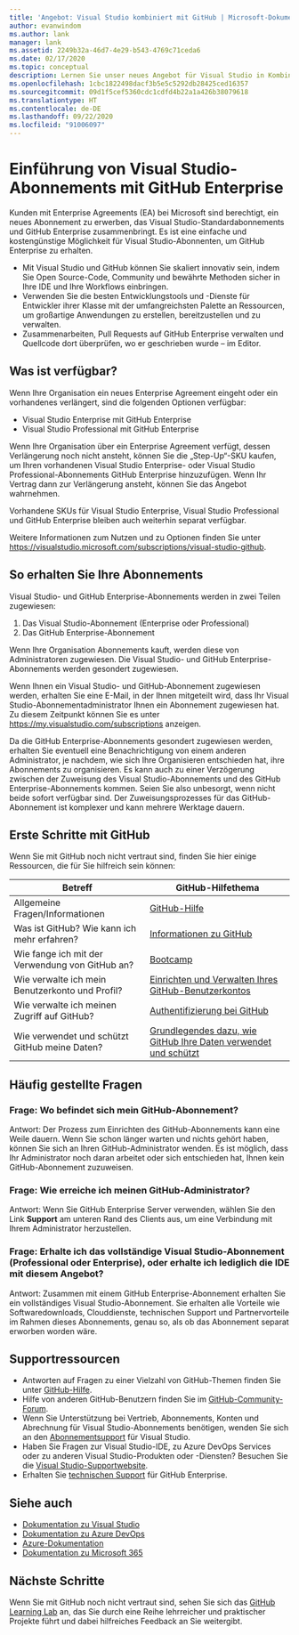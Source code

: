 ```yaml
---
title: 'Angebot: Visual Studio kombiniert mit GitHub | Microsoft-Dokumentation'
author: evanwindom
ms.author: lank
manager: lank
ms.assetid: 2249b32a-46d7-4e29-b543-4769c71ceda6
ms.date: 02/17/2020
ms.topic: conceptual
description: Lernen Sie unser neues Angebot für Visual Studio in Kombination mit GitHub kennen.
ms.openlocfilehash: 1cbc1822498dacf3b5e5c5292db28425ced16357
ms.sourcegitcommit: 09d1f5cef5360cdc1cdfd4b22a1a426b38079618
ms.translationtype: HT
ms.contentlocale: de-DE
ms.lasthandoff: 09/22/2020
ms.locfileid: "91006097"
---
```

# <a name="introducing-visual-studio-subscriptions-with-github-enterprise"></a>Einführung von Visual Studio-Abonnements mit GitHub Enterprise  

Kunden mit Enterprise Agreements (EA) bei Microsoft sind berechtigt, ein neues Abonnement zu erwerben, das Visual Studio-Standardabonnements und GitHub Enterprise zusammenbringt. Es ist eine einfache und kostengünstige Möglichkeit für Visual Studio-Abonnenten, um GitHub Enterprise zu erhalten. 

- Mit Visual Studio und GitHub können Sie skaliert innovativ sein, indem Sie Open Source-Code, Community und bewährte Methoden sicher in Ihre IDE und Ihre Workflows einbringen.
- Verwenden Sie die besten Entwicklungstools und -Dienste für Entwickler ihrer Klasse mit der umfangreichsten Palette an Ressourcen, um großartige Anwendungen zu erstellen, bereitzustellen und zu verwalten. 
- Zusammenarbeiten, Pull Requests auf GitHub Enterprise verwalten und Quellcode dort überprüfen, wo er geschrieben wurde – im Editor. 

## <a name="whats-available"></a>Was ist verfügbar? 

Wenn Ihre Organisation ein neues Enterprise Agreement eingeht oder ein vorhandenes verlängert, sind die folgenden Optionen verfügbar:

- Visual Studio Enterprise mit GitHub Enterprise
- Visual Studio Professional mit GitHub Enterprise

Wenn Ihre Organisation über ein Enterprise Agreement verfügt, dessen Verlängerung noch nicht ansteht, können Sie die „Step-Up“-SKU kaufen, um Ihren vorhandenen Visual Studio Enterprise- oder Visual Studio Professional-Abonnements GitHub Enterprise hinzuzufügen. Wenn Ihr Vertrag dann zur Verlängerung ansteht, können Sie das Angebot wahrnehmen.

Vorhandene SKUs für Visual Studio Enterprise, Visual Studio Professional und GitHub Enterprise bleiben auch weiterhin separat verfügbar. 

Weitere Informationen zum Nutzen und zu Optionen finden Sie unter https://visualstudio.microsoft.com/subscriptions/visual-studio-github. 

## <a name="getting-your-subscriptions"></a>So erhalten Sie Ihre Abonnements

Visual Studio- und GitHub Enterprise-Abonnements werden in zwei Teilen zugewiesen:
1. Das Visual Studio-Abonnement (Enterprise oder Professional)
2. Das GitHub Enterprise-Abonnement

Wenn Ihre Organisation Abonnements kauft, werden diese von Administratoren zugewiesen. Die Visual Studio- und GitHub Enterprise-Abonnements werden gesondert zugewiesen.  

Wenn Ihnen ein Visual Studio- und GitHub-Abonnement zugewiesen werden, erhalten Sie eine E-Mail, in der Ihnen mitgeteilt wird, dass Ihr Visual Studio-Abonnementadministrator Ihnen ein Abonnement zugewiesen hat.  Zu diesem Zeitpunkt können Sie es unter https://my.visualstudio.com/subscriptions anzeigen.  

Da die GitHub Enterprise-Abonnements gesondert zugewiesen werden, erhalten Sie eventuell eine Benachrichtigung von einem anderen Administrator, je nachdem, wie sich Ihre Organisieren entschieden hat, ihre Abonnements zu organisieren.  Es kann auch zu einer Verzögerung zwischen der Zuweisung des Visual Studio-Abonnements und des GitHub Enterprise-Abonnements kommen. Seien Sie also unbesorgt, wenn nicht beide sofort verfügbar sind.  Der Zuweisungsprozesses für das GitHub-Abonnement ist komplexer und kann mehrere Werktage dauern.  

## <a name="getting-started-with-github"></a>Erste Schritte mit GitHub

Wenn Sie mit GitHub noch nicht vertraut sind, finden Sie hier einige Ressourcen, die für Sie hilfreich sein können:

| Betreff                                  | GitHub-Hilfethema                                     |
|------------------------------------------|-------------------------------------------------------|
| Allgemeine Fragen/Informationen          | [GitHub-Hilfe](https://help.github.com/en)             |
| Was ist GitHub?  Wie kann ich mehr erfahren?  | [Informationen zu GitHub](https://help.github.com/en/categories/about-github)                                       |
| Wie fange ich mit der Verwendung von GitHub an?     | [Bootcamp](https://help.github.com/en/categories/bootcamp)                                              |
| Wie verwalte ich mein Benutzerkonto und Profil?       | [Einrichten und Verwalten Ihres GitHub-Benutzerkontos](https://help.github.com/en/categories/setting-up-and-managing-your-github-user-account)    |
| Wie verwalte ich meinen Zugriff auf GitHub?   | [Authentifizierung bei GitHub](https://help.github.com/en/categories/authenticating-to-github)                           |
| Wie verwendet und schützt GitHub meine Daten? | [Grundlegendes dazu, wie GitHub Ihre Daten verwendet und schützt](https://help.github.com/en/categories/understanding-how-github-uses-and-protects-your-data)|

## <a name="frequently-asked-questions"></a>Häufig gestellte Fragen

### <a name="q--where-is-my-github-subscription"></a>Frage:  Wo befindet sich mein GitHub-Abonnement?
Antwort:  Der Prozess zum Einrichten des GitHub-Abonnements kann eine Weile dauern.  Wenn Sie schon länger warten und nichts gehört haben, können Sie sich an Ihren GitHub-Administrator wenden.  Es ist möglich, dass Ihr Administrator noch daran arbeitet oder sich entschieden hat, Ihnen kein GitHub-Abonnement zuzuweisen. 

### <a name="q--how-do-i-reach-my-github-administrator"></a>Frage:  Wie erreiche ich meinen GitHub-Administrator?
Antwort:  Wenn Sie GitHub Enterprise Server verwenden, wählen Sie den Link **Support** am unteren Rand des Clients aus, um eine Verbindung mit Ihrem Administrator herzustellen.

### <a name="q-do-i-get-the-full-visual-studio-subscription-professional-or-enterprise-or-do-i-just-get-the-ide-with-this-offering"></a>Frage: Erhalte ich das vollständige Visual Studio-Abonnement (Professional oder Enterprise), oder erhalte ich lediglich die IDE mit diesem Angebot?
Antwort:  Zusammen mit einem GitHub Enterprise-Abonnement erhalten Sie ein vollständiges Visual Studio-Abonnement.  Sie erhalten alle Vorteile wie Softwaredownloads, Clouddienste, technischen Support und Partnervorteile im Rahmen dieses Abonnements, genau so, als ob das Abonnement separat erworben worden wäre.

## <a name="support-resources"></a>Supportressourcen
- Antworten auf Fragen zu einer Vielzahl von GitHub-Themen finden Sie unter [GitHub-Hilfe](https://help.github.com/en).
- Hilfe von anderen GitHub-Benutzern finden Sie im [GitHub-Community-Forum](https://github.community/).
- Wenn Sie Unterstützung bei Vertrieb, Abonnements, Konten und Abrechnung für Visual Studio-Abonnements benötigen, wenden Sie sich an den [Abonnementsupport](https://visualstudio.microsoft.com/subscriptions/support/) für Visual Studio.
- Haben Sie Fragen zur Visual Studio-IDE, zu Azure DevOps Services oder zu anderen Visual Studio-Produkten oder -Diensten?  Besuchen Sie die [Visual Studio-Supportwebsite](https://visualstudio.microsoft.com/support/).
- Erhalten Sie [technischen Support](https://support.microsoft.com/en-us/supportforbusiness/productselection?sapId=b77fe80f-5417-80bd-4b2a-275cf0018c24) für GitHub Enterprise.   

## <a name="see-also"></a>Siehe auch
- [Dokumentation zu Visual Studio](/visualstudio/)
- [Dokumentation zu Azure DevOps](/azure/devops/)
- [Azure-Dokumentation](/azure/)
- [Dokumentation zu Microsoft 365](/microsoft-365/)

## <a name="next-steps"></a>Nächste Schritte
Wenn Sie mit GitHub noch nicht vertraut sind, sehen Sie sich das [GitHub Learning Lab](https://lab.github.com/) an, das Sie durch eine Reihe lehrreicher und praktischer Projekte führt und dabei hilfreiches Feedback an Sie weitergibt.